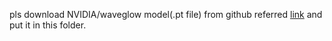pls download NVIDIA/waveglow model(.pt file) from github referred [link](https://drive.google.com/file/d/1WsibBTsuRg_SF2Z6L6NFRTT-NjEy1oTx/view?usp=sharing) and put it in this folder.
